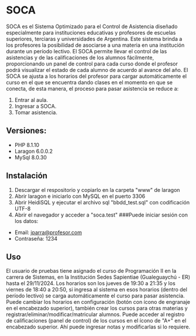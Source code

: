 # SOCA

SOCA es el Sistema Optimizado para el Control de Asistencia diseñado especialmente para instituciones educativas y profesores de escuelas superiores, terciaras y universidades de Argentina. Este sistema brinda a los profesores la posibilidad de asociarse a una materia en una institución durante un período lectivo. El SOCA permite llevar el control de las asistencias y de las calificaciones de los alumnos fácilmente, proporcionando un panel de control para cada curso donde el profesor podrá visualizar el estado de cada alumno de acuerdo al avance del año.
El SOCA se ajusta a los horarios del profesor para cargar automáticamente el curso en el que se encuentra dando clases en el momento en que se conecta, de esta manera, el proceso para pasar asistencia se reduce a:
1. Entrar al aula.
2. Ingresar a SOCA.
3. Tomar asistencia.

## Versiones:
- PHP 8.1.10
- Laragon 6.0.0.2
- MySql 8.0.30

## Instalación
1. Descargar el respositorio y copiarlo en la carpeta "www" de laragon
2. Abrir laragon e iniciarlo con MySQL en el puerto 3306
3. Abrir HeidiSQL y ejecutar el archivo sql "bbdd_test.sql" con codificación UTF-8
4. Abrir el navegador y acceder a "soca.test"
###Puede iniciar sesión con los datos:
- Email: jparra@profesor.com
- Contraseña: 1234

## Uso
El usuario de pruebas tiene asignado el curso de Programación II en la carrera de Sistemas, en la Institución Sedes Sapientiae (Gualeguaychú - ER) hasta el 29/11/2024.
Los horarios son los jueves de 19:30 a 21:35 y los viernes de 18:40 a 20:50, si ingresa al sistema en esos horarios (dentro del período lectivo) se carga automáticamente el curso para pasar asistencia.
Puede cambiar los horarios en configuración (botón con ícono de engranaje en el encabezado superior), también crear los cursos para otras materias y registrar/eliminar/modificar/matricular alumnos.
Puede acceder al registro de calificaciones (panel de control) de los cursos en el ícono de "A+" en el encabezado superior. Ahí puede ingresar notas y modificarlas si lo requiere.
